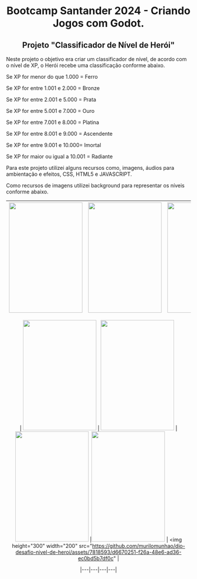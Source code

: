 <center><h1>Bootcamp Santander 2024 - Criando Jogos com Godot.</h1></center>
<center> <h2>Projeto "Classificador de Nível de Herói"</h2></center>

Neste projeto o objetivo era criar um classificador de nível, de acordo com o nível de XP, o Herói recebe uma classificação conforme abaixo.

<p> Se XP for menor do que 1.000 = Ferro</p>
<p> Se XP for entre 1.001 e 2.000 = Bronze</p>
<p> Se XP for entre 2.001 e 5.000 = Prata</p>
<p> Se XP for entre 5.001 e 7.000 = Ouro</p>
<p> Se XP for entre 7.001 e 8.000 = Platina</p>
<p> Se XP for entre 8.001 e 9.000 = Ascendente</p>
<p> Se XP for entre 9.001 e 10.000= Imortal</p>
<p> Se XP for maior ou igual a 10.001 = Radiante</p>

Para este projeto utilizei alguns recursos como, imagens, áudios para ambientação e efeitos, CSS, HTML5 e JAVASCRIPT.

Como recursos de imagens utilizei background para representar os níveis conforme abaixo.
<center>

| <img height="300" width="200" src="https://github.com/murilomunhao/dio-desafio-nivel-de-heroi/assets/7818593/df301ad2-9943-4ac6-b058-28bf494c7ad2"> | <img height="300" width="200" src="https://github.com/murilomunhao/dio-desafio-nivel-de-heroi/assets/7818593/90e8335a-ad20-4d2c-9267-164f05eebcf3"> | <img height="300" width="200"  src="https://github.com/murilomunhao/dio-desafio-nivel-de-heroi/assets/7818593/b12a16e8-4ed5-42d5-83fb-c97b763b16a3"> | <img height="300" width="200" src="https://github.com/murilomunhao/dio-desafio-nivel-de-heroi/assets/7818593/d091df25-39de-45c5-a220-54a6823e5948"> |
|---|---|---|---|

| <img height="300" width="200" src="https://github.com/murilomunhao/dio-desafio-nivel-de-heroi/assets/7818593/f883ebf4-565c-4663-8413-0572b5e0d98a"> | <img height="300" width="200"  src="https://github.com/murilomunhao/dio-desafio-nivel-de-heroi/assets/7818593/0f594c59-1a24-458b-a43f-7d1c21c0b217"> | <img height="300" width="200" src="https://github.com/murilomunhao/dio-desafio-nivel-de-heroi/assets/7818593/0f980318-bfce-4454-9620-4243bcfe4c2f"> |<img height="300" width="200" src="https://github.com/murilomunhao/dio-desafio-nivel-de-heroi/assets/7818593/e0856516-30b9-45d5-9458-c2bb05e6fc1f"> | <img height="300" width="200"  src="https://github.com/murilomunhao/dio-desafio-nivel-de-heroi/assets/7818593/d6670251-f26a-48e6-ad36-ec0bd5b7df0c" |

|---|---|---|---|
